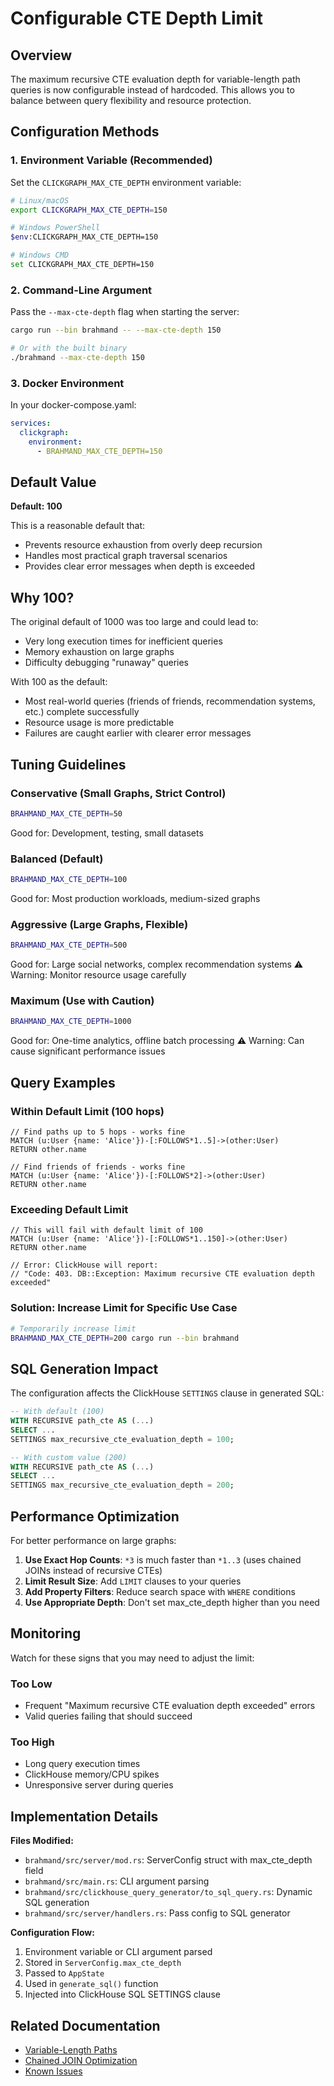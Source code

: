 # Configurable CTE Depth Limit

## Overview

The maximum recursive CTE evaluation depth for variable-length path queries is now configurable instead of hardcoded. This allows you to balance between query flexibility and resource protection.

## Configuration Methods

### 1. Environment Variable (Recommended)

Set the `CLICKGRAPH_MAX_CTE_DEPTH` environment variable:

```bash
# Linux/macOS
export CLICKGRAPH_MAX_CTE_DEPTH=150

# Windows PowerShell
$env:CLICKGRAPH_MAX_CTE_DEPTH=150

# Windows CMD
set CLICKGRAPH_MAX_CTE_DEPTH=150
```

### 2. Command-Line Argument

Pass the `--max-cte-depth` flag when starting the server:

```bash
cargo run --bin brahmand -- --max-cte-depth 150

# Or with the built binary
./brahmand --max-cte-depth 150
```

### 3. Docker Environment

In your docker-compose.yaml:

```yaml
services:
  clickgraph:
    environment:
      - BRAHMAND_MAX_CTE_DEPTH=150
```

## Default Value

**Default: 100**

This is a reasonable default that:
- Prevents resource exhaustion from overly deep recursion
- Handles most practical graph traversal scenarios
- Provides clear error messages when depth is exceeded

## Why 100?

The original default of 1000 was too large and could lead to:
- Very long execution times for inefficient queries
- Memory exhaustion on large graphs
- Difficulty debugging "runaway" queries

With 100 as the default:
- Most real-world queries (friends of friends, recommendation systems, etc.) complete successfully
- Resource usage is more predictable
- Failures are caught earlier with clearer error messages

## Tuning Guidelines

### Conservative (Small Graphs, Strict Control)
```bash
BRAHMAND_MAX_CTE_DEPTH=50
```
Good for: Development, testing, small datasets

### Balanced (Default)
```bash
BRAHMAND_MAX_CTE_DEPTH=100
```
Good for: Most production workloads, medium-sized graphs

### Aggressive (Large Graphs, Flexible)
```bash
BRAHMAND_MAX_CTE_DEPTH=500
```
Good for: Large social networks, complex recommendation systems
⚠️ Warning: Monitor resource usage carefully

### Maximum (Use with Caution)
```bash
BRAHMAND_MAX_CTE_DEPTH=1000
```
Good for: One-time analytics, offline batch processing
⚠️ Warning: Can cause significant performance issues

## Query Examples

### Within Default Limit (100 hops)
```cypher
// Find paths up to 5 hops - works fine
MATCH (u:User {name: 'Alice'})-[:FOLLOWS*1..5]->(other:User)
RETURN other.name

// Find friends of friends - works fine  
MATCH (u:User {name: 'Alice'})-[:FOLLOWS*2]->(other:User)
RETURN other.name
```

### Exceeding Default Limit
```cypher
// This will fail with default limit of 100
MATCH (u:User {name: 'Alice'})-[:FOLLOWS*1..150]->(other:User)
RETURN other.name

// Error: ClickHouse will report:
// "Code: 403. DB::Exception: Maximum recursive CTE evaluation depth exceeded"
```

### Solution: Increase Limit for Specific Use Case
```bash
# Temporarily increase limit
BRAHMAND_MAX_CTE_DEPTH=200 cargo run --bin brahmand
```

## SQL Generation Impact

The configuration affects the ClickHouse `SETTINGS` clause in generated SQL:

```sql
-- With default (100)
WITH RECURSIVE path_cte AS (...)
SELECT ...
SETTINGS max_recursive_cte_evaluation_depth = 100;

-- With custom value (200)
WITH RECURSIVE path_cte AS (...)
SELECT ...
SETTINGS max_recursive_cte_evaluation_depth = 200;
```

## Performance Optimization

For better performance on large graphs:

1. **Use Exact Hop Counts**: `*3` is much faster than `*1..3` (uses chained JOINs instead of recursive CTEs)
2. **Limit Result Size**: Add `LIMIT` clauses to your queries
3. **Add Property Filters**: Reduce search space with `WHERE` conditions
4. **Use Appropriate Depth**: Don't set max_cte_depth higher than you need

## Monitoring

Watch for these signs that you may need to adjust the limit:

### Too Low
- Frequent "Maximum recursive CTE evaluation depth exceeded" errors
- Valid queries failing that should succeed

### Too High
- Long query execution times
- ClickHouse memory/CPU spikes
- Unresponsive server during queries

## Implementation Details

**Files Modified:**
- `brahmand/src/server/mod.rs`: ServerConfig struct with max_cte_depth field
- `brahmand/src/main.rs`: CLI argument parsing
- `brahmand/src/clickhouse_query_generator/to_sql_query.rs`: Dynamic SQL generation
- `brahmand/src/server/handlers.rs`: Pass config to SQL generator

**Configuration Flow:**
1. Environment variable or CLI argument parsed
2. Stored in `ServerConfig.max_cte_depth`
3. Passed to `AppState`
4. Used in `generate_sql()` function
5. Injected into ClickHouse SQL SETTINGS clause

## Related Documentation

- [Variable-Length Paths](../STATUS_REPORT.md#variable-length-paths)
- [Chained JOIN Optimization](../CHAINED_JOIN_OPTIMIZATION.md)
- [Known Issues](../KNOWN_ISSUES.md)

